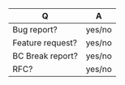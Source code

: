 | Q                | A      |
|------------------|--------|
| Bug report?      | yes/no |
| Feature request? | yes/no |
| BC Break report? | yes/no |
| RFC?             | yes/no |

<!--
- Please fill in this template according to your issue.
- For support request or how-tos, visit https://gitter.im/pimcore/pimcore or https://talk.pimcore.org/
- Otherwise, replace this comment by the description of your issue.
-->